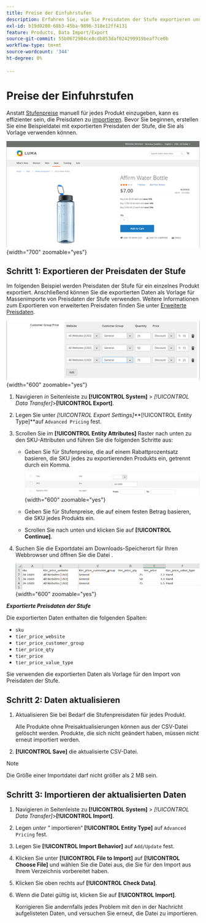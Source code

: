 ```yaml
---
title: Preise der Einfuhrstufen
description: Erfahren Sie, wie Sie Preisdaten der Stufe exportieren und aktualisierte Daten importieren.
exl-id: b19d0208-68b3-45ba-9896-318e12ff4131
feature: Products, Data Import/Export
source-git-commit: 55b0672984ce8cdb853daf024299919beaf7ce0b
workflow-type: tm+mt
source-wordcount: '344'
ht-degree: 0%

---
```


# Preise der Einfuhrstufen

Anstatt [Stufenpreise](../catalog/product-price-tier.md) manuell für jedes Produkt einzugeben, kann es effizienter sein, die Preisdaten zu [importieren](data-import.md). Bevor Sie beginnen, erstellen Sie eine Beispieldatei mit exportierten Preisdaten der Stufe, die Sie als Vorlage verwenden können.

![Beispiel für eine Storefront - Preisstaffelung](./assets/storefront-tier-pricing-water-bottle.png){width="700" zoomable="yes"}

## Schritt 1: Exportieren der Preisdaten der Stufe

Im folgenden Beispiel werden Preisdaten der Stufe für ein einzelnes Produkt exportiert. Anschließend können Sie die exportierten Daten als Vorlage für Massenimporte von Preisdaten der Stufe verwenden. Weitere Informationen zum Exportieren von erweiterten Preisdaten finden Sie unter [Erweiterte Preisdaten](data-attributes-product.md#advanced-pricing-attributes).

![Preisstaffelung](./assets/price-tier-customer-group-discount.png){width="600" zoomable="yes"}

1. Navigieren _in_ Seitenleiste zu **[!UICONTROL System]** > _[!UICONTROL Data Transfer]_>**[!UICONTROL Export]**.

1. Legen Sie unter _[!UICONTROL Export Settings]_**[!UICONTROL Entity Type]**auf `Advanced Pricing` fest.

1. Scrollen Sie im **[!UICONTROL Entity Attributes]** Raster nach unten zu den SKU-Attributen und führen Sie die folgenden Schritte aus:

   - Geben Sie für Stufenpreise, die auf einem Rabattprozentsatz basieren, die SKU jedes zu exportierenden Produkts ein, getrennt durch ein Komma.

     ![Datenexport - Produkt-SKUs](./assets/price-tier-export-sku.png){width="600" zoomable="yes"}

   - Geben Sie für Stufenpreise, die auf einem festen Betrag basieren, die SKU jedes Produkts ein.

   - Scrollen Sie nach unten und klicken Sie auf **[!UICONTROL Continue]**.

1. Suchen Sie die Exportdatei am Downloads-Speicherort für Ihren Webbrowser und öffnen Sie die Datei .

   ![Beispiel - Preisdaten für exportierte Kundengruppen-Rabattstufen](./assets/price-tier-customer-group-discount-export.png){width="600" zoomable="yes"}

**_Exportierte Preisdaten der Stufe_**

Die exportierten Daten enthalten die folgenden Spalten:

- `sku`
- `tier_price_website`
- `tier_price_customer_group`
- `tier_price_qty`
- `tier_price`
- `tier_price_value_type`

Sie verwenden die exportierten Daten als Vorlage für den Import von Preisdaten der Stufe.

## Schritt 2: Daten aktualisieren

1. Aktualisieren Sie bei Bedarf die Stufenpreisdaten für jedes Produkt.

   Alle Produkte ohne Preisaktualisierungen können aus der CSV-Datei gelöscht werden. Produkte, die sich nicht geändert haben, müssen nicht erneut importiert werden.

1. **[!UICONTROL Save]** die aktualisierte CSV-Datei.

>[!NOTE]
>
>Die Größe einer Importdatei darf nicht größer als 2 MB sein.

## Schritt 3: Importieren der aktualisierten Daten

1. Navigieren _in_ Seitenleiste zu **[!UICONTROL System]** > _[!UICONTROL Data Transfer]_>**[!UICONTROL Import]**.

1. Legen _unter &quot;_ importieren“ **[!UICONTROL Entity Type]** auf `Advanced Pricing` fest.

1. Legen Sie **[!UICONTROL Import Behavior]** auf `Add/Update` fest.

1. Klicken Sie unter **[!UICONTROL File to Import]** auf **[!UICONTROL Choose File]** und wählen Sie die Datei aus, die Sie für den Import aus Ihrem Verzeichnis vorbereitet haben.

1. Klicken Sie oben rechts auf **[!UICONTROL Check Data]**.

1. Wenn die Datei gültig ist, klicken Sie auf **[!UICONTROL Import]**.

   Korrigieren Sie andernfalls jedes Problem mit den in der Nachricht aufgelisteten Daten, und versuchen Sie erneut, die Datei zu importieren.
